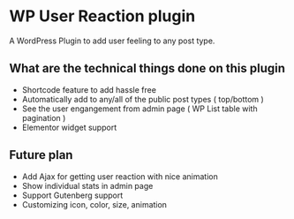 # WP User Reaction plugin
A WordPress Plugin to add user feeling to any post type.

## What are the technical things done on this plugin
- Shortcode feature to add hassle free
- Automatically add to any/all of the public post types ( top/bottom )
- See the user engangement from admin page ( WP List table with pagination )
- Elementor widget support

## Future plan
- Add Ajax for getting user reaction with nice animation
- Show individual stats in admin page
- Support Gutenberg support
- Customizing icon, color, size, animation
